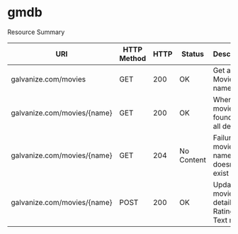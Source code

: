 # gmdb

Resource Summary

|URI                             |   HTTP Method |   HTTP    |   Status      |   Description                    |
|--------------------------------|---------------|-----------|---------------|----------------------------------|
|galvanize.com/movies               |   GET         |   200     |   OK          |   Get all Movie names.         |
|galvanize.com/movies/{name}        |   GET         |   200     |   OK          |   When movie found share all details         |
|galvanize.com/movies/{name}        |   GET         |   204      |  No Content   |   Failure if movie's name doesn't exist  |
|galvanize.com/movies/{name}        |   POST        |   200     |   OK          |   Update movie details like Rating & Text review         |
